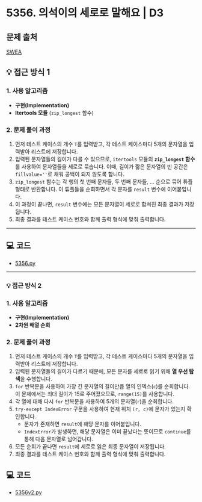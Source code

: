 # 5356. 의석이의 세로로 말해요 | D3

## 문제 출처
[SWEA](https://swexpertacademy.com/main/talk/solvingClub/problemView.do?solveclubId=AZh9Pr4Kw1nHBINp&contestProbId=AWVWgkP6sQ0DFAUO&probBoxId=AZh-M3iq4UjHBINp&type=PROBLEM&problemBoxTitle=String&problemBoxCnt=5)

## 💡 접근 방식 1

### 1. 사용 알고리즘
* **구현(Implementation)**
* **Itertools 모듈** (`zip_longest` 함수)

### 2. 문제 풀이 과정
1.  먼저 테스트 케이스의 개수 `T`를 입력받고, 각 테스트 케이스마다 5개의 문자열을 입력받아 리스트에 저장합니다.
2.  입력된 문자열들의 길이가 다를 수 있으므로, `itertools` 모듈의 **`zip_longest` 함수**를 사용하여 문자열들을 세로로 묶습니다. 이때, 길이가 짧은 문자열의 빈 공간은 `fillvalue=''`로 채워 공백이 되지 않도록 합니다.
3.  `zip_longest` 함수는 각 행의 첫 번째 문자들, 두 번째 문자들, ... 순으로 묶어 튜플 형태로 반환합니다. 이 튜플들을 순회하면서 각 문자를 `result` 변수에 이어붙입니다.
4.  이 과정이 끝나면, `result` 변수에는 모든 문자열이 세로로 합쳐진 최종 결과가 저장됩니다.
5.  최종 결과를 테스트 케이스 번호와 함께 출력 형식에 맞춰 출력합니다.

---

## 💻 코드
* [5356.py](5356.py)


---

### 💡 접근 방식 2

### 1. 사용 알고리즘
* **구현(Implementation)**
* **2차원 배열 순회**

### 2. 문제 풀이 과정
1.  먼저 테스트 케이스의 개수 `T`를 입력받고, 각 테스트 케이스마다 5개의 문자열을 입력받아 리스트에 저장합니다.
2.  입력된 문자열들의 길이가 다르기 때문에, 모든 문자를 세로로 읽기 위해 **열 우선 탐색**을 수행합니다.
3.  `for` 반복문을 사용하여 가장 긴 문자열의 길이만큼 열의 인덱스(`c`)를 순회합니다. 이 문제에서는 최대 길이가 15로 주어졌으므로, `range(15)`를 사용합니다.
4.  각 열에 대해 다시 `for` 반복문을 사용하여 5개의 문자열(`r`)을 순회합니다.
5.  `try-except IndexError` 구문을 사용하여 현재 위치 `(r, c)`에 문자가 있는지 확인합니다.
    * 문자가 존재하면 `result`에 해당 문자를 이어붙입니다.
    * `IndexError`가 발생하면, 해당 문자열은 이미 끝났다는 뜻이므로 `continue`를 통해 다음 문자열로 넘어갑니다.
6.  모든 순회가 끝나면 `result`에 세로로 읽은 최종 문자열이 저장됩니다.
7.  최종 결과를 테스트 케이스 번호와 함께 출력 형식에 맞춰 출력합니다.

## 💻 코드
* [5356v2.py](5356v2.py)